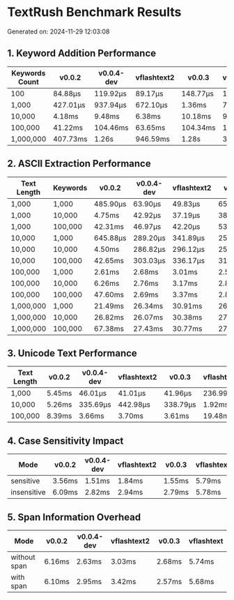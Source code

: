 # TextRush Benchmark Results

Generated on: 2024-11-29 12:03:08

## 1. Keyword Addition Performance

| Keywords Count | v0.0.2 | v0.0.4-dev | vflashtext2 | v0.0.3 | vflashtext |
|-|-|-|-|-|-|
| 100 | 84.88µs | 119.92µs | 89.17µs | 148.77µs | 12.07ms |
| 1,000 | 427.01µs | 937.94µs | 672.10µs | 1.36ms | 7.55ms |
| 10,000 | 4.18ms | 9.48ms | 6.38ms | 10.18ms | 9.84ms |
| 100,000 | 41.22ms | 104.46ms | 63.65ms | 104.34ms | 165.39ms |
| 1,000,000 | 407.73ms | 1.26s | 946.59ms | 1.28s | 3.06s |

## 2. ASCII Extraction Performance

| Text Length | Keywords | v0.0.2 | v0.0.4-dev | vflashtext2 | v0.0.3 | vflashtext |
|-|-|-|-|-|-|-|
| 1,000 | 1,000 | 485.90µs | 63.90µs | 49.83µs | 65.09µs | 106.10µs |
| 1,000 | 10,000 | 4.75ms | 42.92µs | 37.19µs | 38.86µs | 115.39µs |
| 1,000 | 100,000 | 42.31ms | 46.97µs | 42.20µs | 53.88µs | 101.09µs |
| 10,000 | 1,000 | 645.88µs | 289.20µs | 341.89µs | 257.02µs | 818.01µs |
| 10,000 | 10,000 | 4.50ms | 286.82µs | 296.12µs | 255.11µs | 877.14µs |
| 10,000 | 100,000 | 42.65ms | 303.03µs | 336.17µs | 318.05µs | 899.08µs |
| 100,000 | 1,000 | 2.61ms | 2.68ms | 3.01ms | 2.57ms | 8.40ms |
| 100,000 | 10,000 | 6.26ms | 2.76ms | 3.17ms | 2.84ms | 5.74ms |
| 100,000 | 100,000 | 47.60ms | 2.69ms | 3.37ms | 2.84ms | 6.04ms |
| 1,000,000 | 1,000 | 21.49ms | 26.34ms | 30.91ms | 26.80ms | 56.31ms |
| 1,000,000 | 10,000 | 26.82ms | 26.07ms | 30.38ms | 27.26ms | 57.31ms |
| 1,000,000 | 100,000 | 67.38ms | 27.43ms | 30.77ms | 27.35ms | 60.44ms |

## 3. Unicode Text Performance

| Text Length | v0.0.2 | v0.0.4-dev | vflashtext2 | v0.0.3 | vflashtext |
|-|-|-|-|-|-|
| 1,000 | 5.45ms | 46.01µs | 41.01µs | 41.96µs | 236.99µs |
| 10,000 | 5.26ms | 335.69µs | 442.98µs | 338.79µs | 1.92ms |
| 100,000 | 8.39ms | 3.66ms | 3.70ms | 3.61ms | 19.48ms |

## 4. Case Sensitivity Impact

| Mode | v0.0.2 | v0.0.4-dev | vflashtext2 | v0.0.3 | vflashtext |
|-|-|-|-|-|-|
| sensitive | 3.56ms | 1.51ms | 1.84ms | 1.55ms | 5.79ms |
| insensitive | 6.09ms | 2.82ms | 2.94ms | 2.79ms | 5.78ms |

## 5. Span Information Overhead

| Mode | v0.0.2 | v0.0.4-dev | vflashtext2 | v0.0.3 | vflashtext |
|-|-|-|-|-|-|
| without span | 6.16ms | 2.63ms | 3.03ms | 2.68ms | 5.74ms |
| with span | 6.10ms | 2.95ms | 3.42ms | 2.57ms | 5.68ms |
